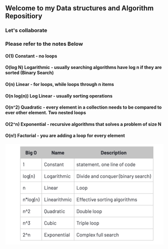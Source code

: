 ## Welcome to my Data structures and Algorithm Repositiory
### Let's collaborate
### Please refer to the notes Below
#### O(1) Constant - no loops
#### O(log N) Logarithmic - usually searching algorithms have log n if they are sorted (Binary Search)

#### O(n) Linear - for loops, while loops through n items

#### O(n log(n)) Log Linear - usually sorting operations

#### O(n^2) Quadratic - every element in a collection needs to be compared to ever other element. Two nested loops

#### O(2^n) Exponential - recursive algorithms that solves a problem of size N

#### O(n!) Factorial - you are adding a loop for every element

![BigO](BigO.png)

